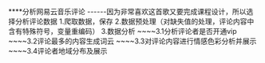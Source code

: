 ****分析网易云音乐评论
------因为非常喜欢这首歌又要完成课程设计，所以选择分析评论数据
1.爬取数据，保存
2.数据预处理（对缺失值的处理，评论内容中含有特殊符号，变量重编码）
3.数据分析
    ~~~~3.1分析评论者是否开通vip
    ~~~~3.2评论最多的内容生成词云
    ~~~~3.3对评论内容进行情感色彩分析并展示
    ~~~~3.4评论者地域分布及展示